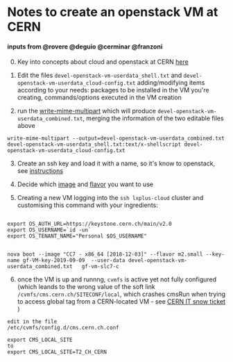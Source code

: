 # Notes to create an openstack VM at CERN
#### inputs from @rovere @deguio @cerminar @franzoni

0. Key into concepts about cloud and openstack at CERN [here](https://clouddocs.web.cern.ch/clouddocs/overview/concepts.html)

1. Edit the files ```devel-openstack-vm-userdata_shell.txt``` and ```devel-openstack-vm-userdata_cloud-config.txt``` adding/modifying items according to your needs: packages to be installed in the VM you're creating, commands/options executed in the VM creation 

2. run the [write-mime-multipart](http://manpages.ubuntu.com/manpages/trusty/man1/write-mime-multipart.1.html) which will produce ```devel-openstack-vm-userdata_combined.txt```, merging the information of the two editable files above
```
write-mime-multipart --output=devel-openstack-vm-userdata_combined.txt devel-openstack-vm-userdata_shell.txt:text/x-shellscript devel-openstack-vm-userdata_cloud-config.txt
```

3. Create an ssh key and load it with a name, so it's know to openstack, see [instructions](https://clouddocs.web.cern.ch/clouddocs/using_openstack/keypair_options.html)

4. Decide which [image](https://clouddocs.web.cern.ch/clouddocs/details/standard_images.html) and  [flavor](https://clouddocs.web.cern.ch/clouddocs/using_openstack/vm_flavors.html) you want to use

5. Creating a new VM logging into the ```ssh lxplus-cloud``` cluster and customising this command with your ingredients:

```

export OS_AUTH_URL=https://keystone.cern.ch/main/v2.0
export OS_USERNAME=`id -un`
export OS_TENANT_NAME="Personal $OS_USERNAME"


nova boot --image "CC7 - x86_64 [2018-12-03]" --flavor m2.small --key-name gf-VM-key-2019-09-09  --user-data devel-openstack-vm-userdata_combined.txt   gf-vm-slc7-c
```

6. once the VM is up and runnng, ```cvmfs``` is active yet not fully configured (which leands to the wrong value of the soft link ```/cvmfs/cms.cern.ch/SITECONF/local```, which crashes cmsRun when trying to access global tag from a CERN-located VM - see [CERN IT snow ticket](https://cern.service-now.com/service-portal/view-request.do?n=RQF1403172) ) 
```
edit in the file 
/etc/cvmfs/config.d/cms.cern.ch.conf

export CMS_LOCAL_SITE
to
export CMS_LOCAL_SITE=T2_CH_CERN
```
